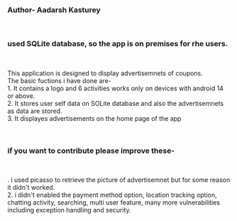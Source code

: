 <h3>Author- Aadarsh Kasturey</h3><br>
<h3>used SQLite database, so the app is on premises for rhe users.</h3><br>
<p>This application is designed to display advertisemnets of coupons.<br>
The basic fuctions i have done are-<br> 1. It contains a logo and 6 activities works only on devices with android 14 or above.<br> 2. It stores user self data on SOLite database and also the advertisemnets as data are stored. <br>3. It displayes advertisements on the home page of the app<br></p><br>
<h3>if you want to contribute please improve these-</h3><br><p>. i used picasso to retrieve the picture of advertisemnet but for some reason it didn't worked.<br>2. i didn't enabled the payment method option,  location tracking option, chatting activity, searching, multi user feature, many more vulnerabilities including exception handling and security. </p>
